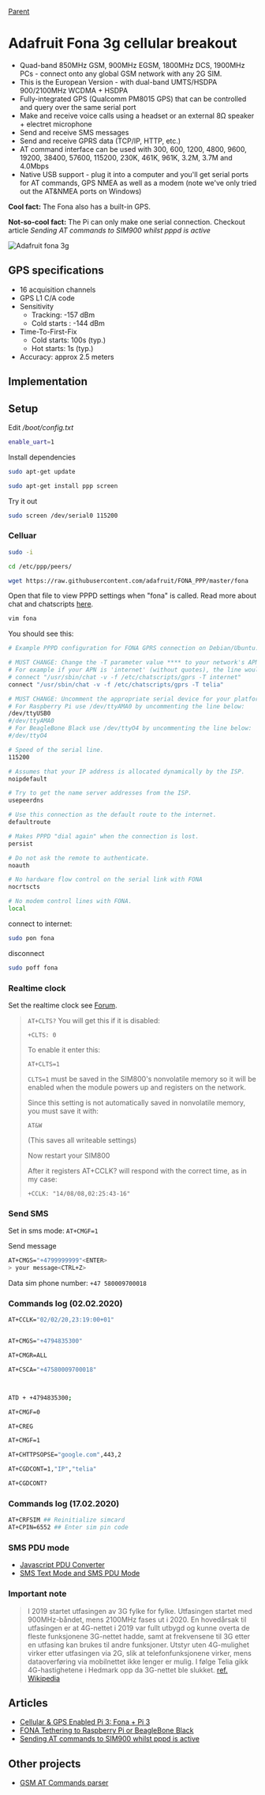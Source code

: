 [Parent](./Readme.md)

# Adafruit Fona 3g cellular breakout

- Quad-band 850MHz GSM, 900MHz EGSM, 1800MHz DCS, 1900MHz PCs - connect onto any global GSM network with any 2G SIM.
- This is the European Version - with dual-band UMTS/HSDPA 900/2100MHz WCDMA + HSDPA
- Fully-integrated GPS (Qualcomm PM8015 GPS) that can be controlled and query over the same serial port
- Make and receive voice calls using a headset or an external 8Ω speaker + electret microphone
- Send and receive SMS messages
- Send and receive GPRS data (TCP/IP, HTTP, etc.)
- AT command interface can be used with 300, 600, 1200, 4800, 9600, 19200, 38400, 57600, 115200, 230K, 461K, 961K, 3.2M, 3.7M and 4.0Mbps
- Native USB support - plug it into a computer and you'll get serial ports for AT commands, GPS NMEA as well as a modem (note we've only tried out the AT&NMEA ports on Windows)

**Cool fact:** The Fona also has a built-in GPS.

**Not-so-cool fact:** The Pi can only make one serial connection. Checkout article *Sending AT commands to SIM900 whilst pppd is active*

![Adafruit fona 3g](./images/2691-08.jpg)

## GPS specifications

- 16 acquisition channels
- GPS L1 C/A code
- Sensitivity
  - Tracking: -157 dBm
  - Cold starts : -144 dBm
- Time-To-First-Fix
  - Cold starts: 100s (typ.)
  - Hot starts: 1s (typ.)
- Accuracy: approx 2.5 meters

## Implementation

## Setup

Edit */boot/config.txt*

```sh
enable_uart=1
```

Install dependencies

```sh
sudo apt-get update

sudo apt-get install ppp screen
```

Try it out

```sh
sudo screen /dev/serial0 115200
```

### Celluar

```sh
sudo -i

cd /etc/ppp/peers/

wget https://raw.githubusercontent.com/adafruit/FONA_PPP/master/fona
```

Open that file to view PPPD settings when "fona" is called. Read more about chat and chatscripts [here](https://linux.die.net/man/8/chat).

```sh
vim fona
```

You should see this:

```sh
# Example PPPD configuration for FONA GPRS connection on Debian/Ubuntu.

# MUST CHANGE: Change the -T parameter value **** to your network's APN value.
# For example if your APN is 'internet' (without quotes), the line would look like:
# connect "/usr/sbin/chat -v -f /etc/chatscripts/gprs -T internet"
connect "/usr/sbin/chat -v -f /etc/chatscripts/gprs -T telia"

# MUST CHANGE: Uncomment the appropriate serial device for your platform below.
# For Raspberry Pi use /dev/ttyAMA0 by uncommenting the line below:
/dev/ttyUSB0
#/dev/ttyAMA0
# For BeagleBone Black use /dev/ttyO4 by uncommenting the line below:
#/dev/ttyO4

# Speed of the serial line.
115200

# Assumes that your IP address is allocated dynamically by the ISP.
noipdefault

# Try to get the name server addresses from the ISP.
usepeerdns

# Use this connection as the default route to the internet.
defaultroute

# Makes PPPD "dial again" when the connection is lost.
persist

# Do not ask the remote to authenticate.
noauth

# No hardware flow control on the serial link with FONA
nocrtscts

# No modem control lines with FONA.
local
```

connect to internet:

```sh
sudo pon fona
```

disconnect

```sh
sudo poff fona
```

### Realtime clock

Set the realtime clock see [Forum](https://forums.adafruit.com/viewtopic.php?f=19&t=58002&p=294235#p294235).

> `AT+CLTS?`
>You will get this if it is disabled:
>
>`+CLTS: 0`
>
>To enable it enter this:
>
>`AT+CLTS=1`
>
>`CLTS=1` must be saved in the SIM800's nonvolatile memory so it will be enabled when the module powers up and registers on the network.
>
>Since this setting is not automatically saved in nonvolatile memory, you must save it with:
>
>`AT&W`
>
>(This saves all writeable settings)
>
>Now restart your SIM800
>
>After it registers AT+CCLK? will respond with the correct time, as in my case:
>
>`+CCLK: "14/08/08,02:25:43-16"`

### Send SMS

Set in sms mode: `AT+CMGF=1`

Send message

```sh
AT+CMGS="+4799999999"<ENTER>
> your message<CTRL+Z>
```

Data sim phone number: `+47 580009700018`

### Commands log (02.02.2020)

```sh
AT+CCLK="02/02/20,23:19:00+01"


AT+CMGS="+4794835300"

AT+CMGR=ALL

AT+CSCA="+47580009700018"



ATD + +4794835300;

AT+CMGF=0

AT+CREG

AT+CMGF=1

AT+CHTTPSOPSE="google.com",443,2

AT+CGDCONT=1,"IP","telia"

AT+CGDCONT?
```

### Commands log (17.02.2020)

```sh
AT+CRFSIM ## Reinitialize simcard
AT+CPIN=6552 ## Enter sim pin code
```

### SMS PDU mode

- [Javascript PDU Converter](http://rednaxela.net/pdu.php)
- [SMS Text Mode and SMS PDU Mode](https://www.developershome.com/sms/operatingMode.asp)

### Important note

>I 2019 startet utfasingen av 3G fylke for fylke. Utfasingen startet med 900MHz-båndet, mens 2100MHz fases ut i 2020. En hovedårsak til utfasingen er at 4G-nettet i 2019 var fullt utbygd og kunne overta de fleste funksjonene 3G-nettet hadde, samt at frekvensene til 3G etter en utfasing kan brukes til andre funksjoner. Utstyr uten 4G-mulighet virker etter utfasingen via 2G, slik at telefonfunksjonene virker, mens dataoverføring via mobilnettet ikke lenger er mulig. I følge Telia gikk 4G-hastighetene i Hedmark opp da 3G-nettet ble slukket.
[ref. Wikipedia](https://no.wikipedia.org/wiki/3G#Utfasing)

## Articles

- [Cellular & GPS Enabled Pi 3: Fona + Pi 3](https://www.digikey.com/en/maker/projects/cellular-gps-enabled-pi-3-fona-pi-3/d0cf660bfc144842a49bfbc5c1dc2ff0)
- [FONA Tethering to Raspberry Pi or BeagleBone Black](https://learn.adafruit.com/fona-tethering-to-raspberry-pi-or-beaglebone-black/usage)
- [Sending AT commands to SIM900 whilst pppd is active](https://stackoverflow.com/questions/28939656/sending-at-commands-to-sim900-whilst-pppd-is-active)

## Other projects

- [GSM AT Commands parser](https://github.com/MaJerle/GSM_AT_commands_parser/)
